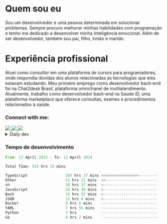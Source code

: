 # Quem sou eu
Sou um desenvolvedor e uma pessoa determinada em solucionar problemas. Sempre procuro melhorar minhas habilidades com programação e tenho me dedicado a desenvolver minha inteligência emocional. Além de ser desenvolvedor, também sou pai, filho, irmão e marido.

# Experiência profissional
Atuei como consultor em uma plataforma de cursos para programadores, onde respondia dúvidas dos alunos relacionadas às tecnologias que eles estavam estudando.
Meu primeiro emprego como desenvolvedor back-end foi na Chat2desk Brasil, plataforma omnichanel de multiatendimento.
Atualmente, trabalho como desenvolvedor back-end na Saúde iD, uma plataforma marketplace que oferece consultas, exames e procedimentos relacionados à saúde.

### Connect with me:
<a href="https://www.linkedin.com/in/theusmoreira" target="_blank" >
<img src="https://img.shields.io/badge/linkedin-%230077B5.svg?&style=for-the-badge&logo=linkedin&logoColor=white ">
</a>
<a href="https://www.instagram.com/matheus.s.moreira/" target="_blank">
<img src="https://img.shields.io/badge/instagram-%23E4405F.svg?&style=for-the-badge&logo=instagram&logoColor=white">
</a>
<a href="mailto:matheussm301@gmail.com"  target="_blank">
<img src="https://img.shields.io/badge/gmail-%23E4405F.svg?&style=for-the-badge&logo=gmail&logoColor=white">
</a>


<details>
  <summary>Daily dev </summary>
<p>
  <a href="https://app.daily.dev/matheussantos"><img src="https://github.com/matheus-santos-moreira/matheus-santos-moreira/blob/master/devcard.svg" width="200" alt="Matheus Santos's Dev Card"/></a>
 </p>
</details>

<h3>Tempo de desenvolvimento</h3>

<!--START_SECTION:waka-->

```rust
From: 13 April 2023 - To: 12 April 2024

Total Time: 533 hrs 10 mins

TypeScript                 393 hrs 37 mins >>>>>>>>>>>>>>>>>--------   67.34 %
Other                      51 hrs 21 mins  >>-----------------------   08.79 %
sh                         30 hrs 17 mins  >------------------------   05.18 %
JavaScript                 26 hrs 38 mins  >------------------------   04.56 %
Bash                       24 hrs 53 mins  >------------------------   04.26 %
JSON                       12 hrs 6 mins   >------------------------   02.07 %
Docker                     9 hrs 6 mins    -------------------------   01.56 %
YAML                       7 hrs 55 mins   -------------------------   01.36 %
Python                     5 hrs           -------------------------   00.86 %
Go                         4 hrs 2 mins    -------------------------   00.69 %
```

<!--END_SECTION:waka-->
